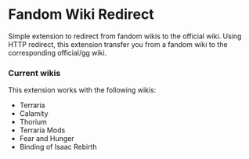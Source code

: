 # Fandom Wiki Redirect

Simple extension to redirect from fandom wikis to the official wiki. Using HTTP redirect, this extension transfer you from a fandom wiki to the corresponding official/gg wiki. 

### Current wikis

This extension works with the following wikis:

* Terraria
* Calamity
* Thorium
* Terraria Mods
* Fear and Hunger
* Binding of Isaac Rebirth
